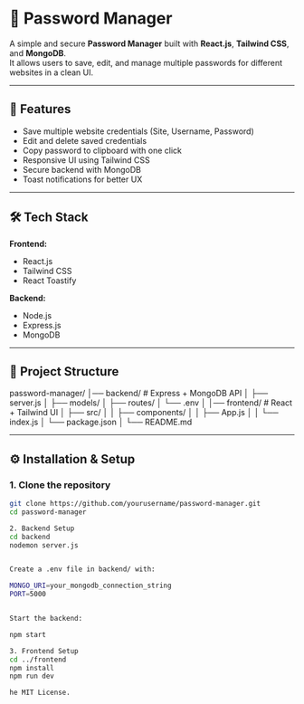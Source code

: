 # 🔐 Password Manager

A simple and secure **Password Manager** built with **React.js**, **Tailwind CSS**, and **MongoDB**.  
It allows users to save, edit, and manage multiple passwords for different websites in a clean UI.  

---

## 🚀 Features
- Save multiple website credentials (Site, Username, Password)
- Edit and delete saved credentials
- Copy password to clipboard with one click
- Responsive UI using Tailwind CSS
- Secure backend with MongoDB
- Toast notifications for better UX

---

## 🛠️ Tech Stack
**Frontend:**
- React.js
- Tailwind CSS
- React Toastify

**Backend:**
- Node.js
- Express.js
- MongoDB

---

## 📂 Project Structure
password-manager/
│── backend/ # Express + MongoDB API
│ ├── server.js
│ ├── models/
│ ├── routes/
│ └── .env
│
│── frontend/ # React + Tailwind UI
│ ├── src/
│ │ ├── components/
│ │ ├── App.js
│ │ └── index.js
│ └── package.json
│
└── README.md


---

## ⚙️ Installation & Setup

### 1. Clone the repository
```bash
git clone https://github.com/yourusername/password-manager.git
cd password-manager

2. Backend Setup
cd backend
nodemon server.js


Create a .env file in backend/ with:

MONGO_URI=your_mongodb_connection_string
PORT=5000


Start the backend:

npm start

3. Frontend Setup
cd ../frontend
npm install
npm run dev

he MIT License.
